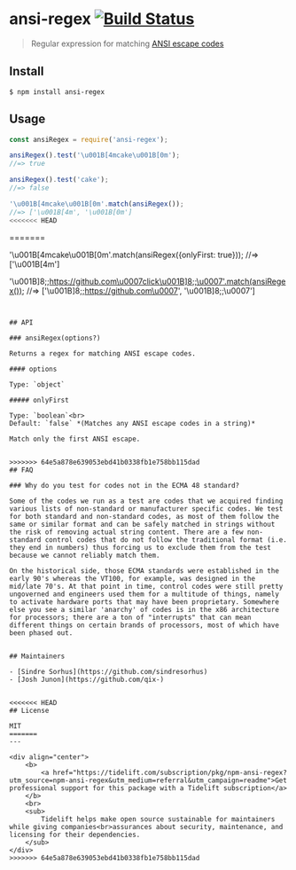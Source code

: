 # ansi-regex [![Build Status](https://travis-ci.org/chalk/ansi-regex.svg?branch=master)](https://travis-ci.org/chalk/ansi-regex)

> Regular expression for matching [ANSI escape codes](https://en.wikipedia.org/wiki/ANSI_escape_code)


## Install

```
$ npm install ansi-regex
```


## Usage

```js
const ansiRegex = require('ansi-regex');

ansiRegex().test('\u001B[4mcake\u001B[0m');
//=> true

ansiRegex().test('cake');
//=> false

'\u001B[4mcake\u001B[0m'.match(ansiRegex());
//=> ['\u001B[4m', '\u001B[0m']
<<<<<<< HEAD
```


=======

'\u001B[4mcake\u001B[0m'.match(ansiRegex({onlyFirst: true}));
//=> ['\u001B[4m']

'\u001B]8;;https://github.com\u0007click\u001B]8;;\u0007'.match(ansiRegex());
//=> ['\u001B]8;;https://github.com\u0007', '\u001B]8;;\u0007']
```


## API

### ansiRegex(options?)

Returns a regex for matching ANSI escape codes.

#### options

Type: `object`

##### onlyFirst

Type: `boolean`<br>
Default: `false` *(Matches any ANSI escape codes in a string)*

Match only the first ANSI escape.


>>>>>>> 64e5a878e639053ebd41b0338fb1e758bb115dad
## FAQ

### Why do you test for codes not in the ECMA 48 standard?

Some of the codes we run as a test are codes that we acquired finding various lists of non-standard or manufacturer specific codes. We test for both standard and non-standard codes, as most of them follow the same or similar format and can be safely matched in strings without the risk of removing actual string content. There are a few non-standard control codes that do not follow the traditional format (i.e. they end in numbers) thus forcing us to exclude them from the test because we cannot reliably match them.

On the historical side, those ECMA standards were established in the early 90's whereas the VT100, for example, was designed in the mid/late 70's. At that point in time, control codes were still pretty ungoverned and engineers used them for a multitude of things, namely to activate hardware ports that may have been proprietary. Somewhere else you see a similar 'anarchy' of codes is in the x86 architecture for processors; there are a ton of "interrupts" that can mean different things on certain brands of processors, most of which have been phased out.


## Maintainers

- [Sindre Sorhus](https://github.com/sindresorhus)
- [Josh Junon](https://github.com/qix-)


<<<<<<< HEAD
## License

MIT
=======
---

<div align="center">
	<b>
		<a href="https://tidelift.com/subscription/pkg/npm-ansi-regex?utm_source=npm-ansi-regex&utm_medium=referral&utm_campaign=readme">Get professional support for this package with a Tidelift subscription</a>
	</b>
	<br>
	<sub>
		Tidelift helps make open source sustainable for maintainers while giving companies<br>assurances about security, maintenance, and licensing for their dependencies.
	</sub>
</div>
>>>>>>> 64e5a878e639053ebd41b0338fb1e758bb115dad
